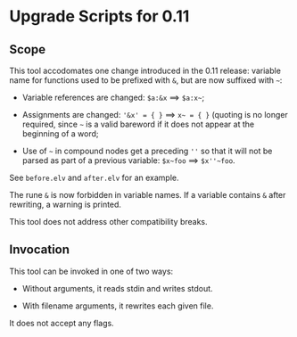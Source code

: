 # Upgrade Scripts for 0.11


## Scope

This tool accodomates one change introduced in the 0.11 release: variable name for functions used to be prefixed with `&`, but are now suffixed with `~`:

*   Variable references are changed: `$a:&x` ⟹ `$a:x~`;

*   Assignments are changed: `'&x' = { }` ⟹ `x~ = { }` (quoting is no longer
    required, since `~` is a valid bareword if it does not appear at the
    beginning of a word;

*   Use of `~` in compound nodes get a preceding `''` so that it will not be
    parsed as part of a previous variable: `$x~foo` ⟹ `$x''~foo`.

See `before.elv` and `after.elv` for an example.

The rune `&` is now forbidden in variable names. If a variable contains `&`
after rewriting, a warning is printed.

This tool does not address other compatibility breaks.

## Invocation

This tool can be invoked in one of two ways:

*   Without arguments, it reads stdin and writes stdout.

*   With filename arguments, it rewrites each given file.

It does not accept any flags.
